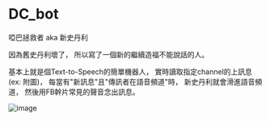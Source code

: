 # DC_bot
啞巴拯救者 aka 新史丹利

因為舊史丹利壞了，
所以寫了一個新的繼續造福不能說話的人。

基本上就是個Text-to-Speech的簡單機器人，
實時讀取指定channel的上訊息(ex: 附圖)，
每當有"新訊息"且"傳訊者在語音頻道"時，
新史丹利就會滑進語音頻道，
然後用FB幹片常見的聲音念出訊息。


![image](https://github.com/user-attachments/assets/ed07c147-a519-47f4-b126-1a0b1f452e37)
